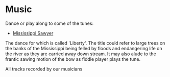 # Music

Dance or play along to some of the tunes:

- [Mississippi Sawyer](media/MississippiSawyer.Mp3)

The dance for which is called 'Liberty'.
The title could refer to large trees on the banks of the Mississippi being felled by floods and endangering life on the river as they are carried away down stream. It may also alude to the frantic sawing motion of the bow as fiddle player plays the tune.

All tracks recorded by our musicians